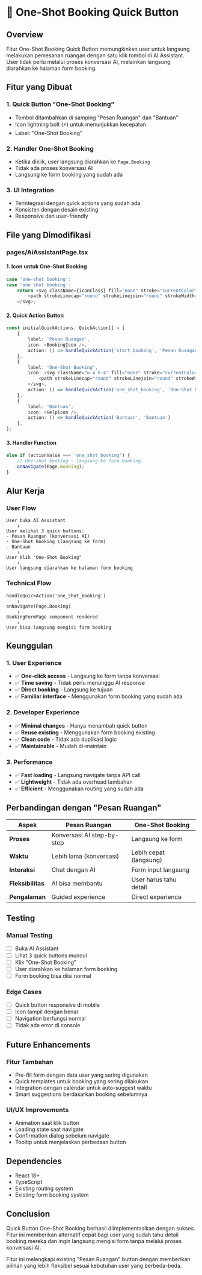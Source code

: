# 🚀 One-Shot Booking Quick Button

## Overview
Fitur One-Shot Booking Quick Button memungkinkan user untuk langsung melakukan pemesanan ruangan dengan satu klik tombol di AI Assistant. User tidak perlu melalui proses konversasi AI, melainkan langsung diarahkan ke halaman form booking.

## Fitur yang Dibuat

### 1. **Quick Button "One-Shot Booking"**
- Tombol ditambahkan di samping "Pesan Ruangan" dan "Bantuan"
- Icon lightning bolt (⚡) untuk menunjukkan kecepatan
- Label: "One-Shot Booking"

### 2. **Handler One-Shot Booking**
- Ketika diklik, user langsung diarahkan ke `Page.Booking`
- Tidak ada proses konversasi AI
- Langsung ke form booking yang sudah ada

### 3. **UI Integration**
- Terintegrasi dengan quick actions yang sudah ada
- Konsisten dengan desain existing
- Responsive dan user-friendly

## File yang Dimodifikasi

### **pages/AiAssistantPage.tsx**

#### 1. **Icon untuk One-Shot Booking**
```typescript
case 'one-shot booking':
case 'one shot booking':
    return <svg className={iconClass} fill="none" stroke="currentColor" viewBox="0 0 24 24">
        <path strokeLinecap="round" strokeLinejoin="round" strokeWidth="2" d="M13 10V3L4 14h7v7l9-11h-7z"></path>
    </svg>;
```

#### 2. **Quick Action Button**
```typescript
const initialQuickActions: QuickAction[] = [
    { 
        label: 'Pesan Ruangan', 
        icon: <BookingIcon />, 
        action: () => handleQuickAction('start_booking', 'Pesan Ruangan') 
    },
    { 
        label: 'One-Shot Booking', 
        icon: <svg className="w-4 h-4" fill="none" stroke="currentColor" viewBox="0 0 24 24">
            <path strokeLinecap="round" strokeLinejoin="round" strokeWidth="2" d="M13 10V3L4 14h7v7l9-11h-7z"></path>
        </svg>, 
        action: () => handleQuickAction('one_shot_booking', 'One-Shot Booking') 
    },
    { 
        label: 'Bantuan', 
        icon: <HelpIcon />, 
        action: () => handleQuickAction('Bantuan', 'Bantuan') 
    },
];
```

#### 3. **Handler Function**
```typescript
else if (actionValue === 'one_shot_booking') {
    // One-shot booking - langsung ke form booking
    onNavigate(Page.Booking);
}
```

## Alur Kerja

### **User Flow**
```
User buka AI Assistant
    ↓
User melihat 3 quick buttons:
- Pesan Ruangan (konversasi AI)
- One-Shot Booking (langsung ke form)
- Bantuan
    ↓
User klik "One-Shot Booking"
    ↓
User langsung diarahkan ke halaman form booking
```

### **Technical Flow**
```
handleQuickAction('one_shot_booking')
    ↓
onNavigate(Page.Booking)
    ↓
BookingFormPage component rendered
    ↓
User bisa langsung mengisi form booking
```

## Keunggulan

### 1. **User Experience**
- ✅ **One-click access** - Langsung ke form tanpa konversasi
- ✅ **Time saving** - Tidak perlu menunggu AI response
- ✅ **Direct booking** - Langsung ke tujuan
- ✅ **Familiar interface** - Menggunakan form booking yang sudah ada

### 2. **Developer Experience**
- ✅ **Minimal changes** - Hanya menambah quick button
- ✅ **Reuse existing** - Menggunakan form booking existing
- ✅ **Clean code** - Tidak ada duplikasi logic
- ✅ **Maintainable** - Mudah di-maintain

### 3. **Performance**
- ✅ **Fast loading** - Langsung navigate tanpa API call
- ✅ **Lightweight** - Tidak ada overhead tambahan
- ✅ **Efficient** - Menggunakan routing yang sudah ada

## Perbandingan dengan "Pesan Ruangan"

| Aspek | Pesan Ruangan | One-Shot Booking |
|-------|---------------|------------------|
| **Proses** | Konversasi AI step-by-step | Langsung ke form |
| **Waktu** | Lebih lama (konversasi) | Lebih cepat (langsung) |
| **Interaksi** | Chat dengan AI | Form input langsung |
| **Fleksibilitas** | AI bisa membantu | User harus tahu detail |
| **Pengalaman** | Guided experience | Direct experience |

## Testing

### **Manual Testing**
- [ ] Buka AI Assistant
- [ ] Lihat 3 quick buttons muncul
- [ ] Klik "One-Shot Booking"
- [ ] User diarahkan ke halaman form booking
- [ ] Form booking bisa diisi normal

### **Edge Cases**
- [ ] Quick button responsive di mobile
- [ ] Icon tampil dengan benar
- [ ] Navigation berfungsi normal
- [ ] Tidak ada error di console

## Future Enhancements

### **Fitur Tambahan**
- Pre-fill form dengan data user yang sering digunakan
- Quick templates untuk booking yang sering dilakukan
- Integration dengan calendar untuk auto-suggest waktu
- Smart suggestions berdasarkan booking sebelumnya

### **UI/UX Improvements**
- Animation saat klik button
- Loading state saat navigate
- Confirmation dialog sebelum navigate
- Tooltip untuk menjelaskan perbedaan button

## Dependencies

- React 18+
- TypeScript
- Existing routing system
- Existing form booking system

## Conclusion

Quick Button One-Shot Booking berhasil diimplementasikan dengan sukses. Fitur ini memberikan alternatif cepat bagi user yang sudah tahu detail booking mereka dan ingin langsung mengisi form tanpa melalui proses konversasi AI. 

Fitur ini melengkapi existing "Pesan Ruangan" button dengan memberikan pilihan yang lebih fleksibel sesuai kebutuhan user yang berbeda-beda.
